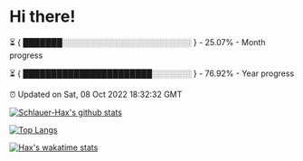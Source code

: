 # Hi there!

⏳ { ███████░░░░░░░░░░░░░░░░░░░░░░░ } - 25.07% - Month progress

⏳ { ███████████████████████░░░░░░░ } - 76.92% - Year progress

⏰ Updated on Sat, 08 Oct 2022 18:32:32 GMT


[![Schlauer-Hax's github stats](https://github-readme-stats.vercel.app/api?username=Schlauer-Hax&show_icons=true&theme=dark&count_private=true)](https://github.com/Schlauer-Hax)


[![Top Langs](https://github-readme-stats.vercel.app/api/top-langs/?username=Schlauer-Hax&layout=compact&theme=dark)](https://github.com/Schlauer-Hax?tab=repositories)


[![Hax's wakatime stats](https://github-readme-stats.vercel.app/api/wakatime?username=Hax&theme=dark)](https://wakatime.com/@Hax)

